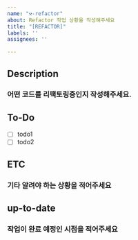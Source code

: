 ```yaml
---
name: "⚒️-refactor"
about: Refactor 작업 상황을 작성해주세요
title: "[REFACTOR]"
labels: ''
assignees: ''

---
```


## Description

### 어떤 코드를 리팩토링중인지 작성해주세요.

## To-Do

-   [ ] todo1
-   [ ] todo2

## ETC

### 기타 알려야 하는 상황을 적어주세요

## up-to-date

### 작업이 완료 예정인 시점을 적어주세요
